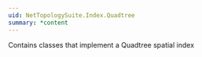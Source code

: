 ```yaml
---
uid: NetTopologySuite.Index.Quadtree
summary: *content
---
```

Contains classes that implement a Quadtree spatial index
